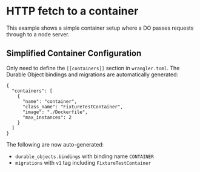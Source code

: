 # HTTP fetch to a container

This example shows a simple container setup where a DO passes requests through to a node server.

## Simplified Container Configuration

Only need to define the `[[containers]]` section in `wrangler.toml`. The Durable Object bindings and migrations are automatically generated:

```jsonc
{
  "containers": [
    {
      "name": "container",
      "class_name": "FixtureTestContainer", 
      "image": "./Dockerfile",
      "max_instances": 2
    }
  ]
}
```

The following are now auto-generated:
- `durable_objects.bindings` with binding name `CONTAINER` 
- `migrations` with `v1` tag including `FixtureTestContainer`
